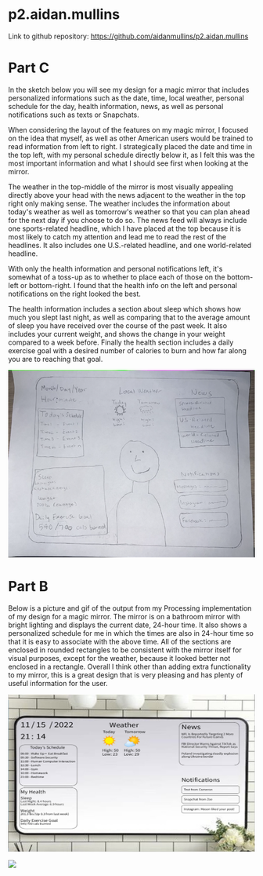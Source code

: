 # p2.aidan.mullins
Link to github repository: https://github.com/aidanmullins/p2.aidan.mullins

# Part C
In the sketch below you will see my design for a magic mirror that includes personalized informations such as the date, time, local weather, personal schedule for the day, health information, news, as well as personal notifications such as texts or Snapchats.

When considering the layout of the features on my magic mirror, I focused on the idea that myself, as well as other American users would be trained to read information from left to right. I strategically placed the date and time in the top left, with my personal schedule directly below it, as I felt this was the most important information and what I should see first when looking at the mirror.

The weather in the top-middle of the mirror is most visually appealing directly above your head with the news adjacent to the weather in the top right only making sense. The weather includes the information about today's weather as well as tomorrow's weather so that you can plan ahead for the next day if you choose to do so. The news feed will always include one sports-related headline, which I have placed at the top because it is most likely to catch my attention and lead me to read the rest of the headlines. It also includes one U.S.-related headline, and one world-related headline.

With only the health information and personal notifications left, it's somewhat of a toss-up as to whether to place each of those on the bottom-left or bottom-right. I found that the health info on the left and personal notifications on the right looked the best.

The health information includes a section about sleep which shows how much you slept last night, as well as comparing that to the average amount of sleep you have received over the course of the past week. It also includes your current weight, and shows the change in your weight compared to a week before. Finally the health section includes a daily exercise goal with a desired number of calories to burn and how far along you are to reaching that goal.

![](p2.aidan.mullins.png)

# Part B

Below is a picture and gif of the output from my Processing implementation of my design for a magic mirror. The mirror is on a bathroom mirror with bright lighting and displays the current date, 24-hour time. It also shows a personalized schedule for me in which the times are also in 24-hour time so that it is easy to associate with the above time. All of the sections are enclosed in rounded rectangles to be consistent with the mirror itself for visual purposes, except for the weather, because it looked better not enclosed in a rectangle. Overall I think other than adding extra functionality to my mirror, this is a great design that is very pleasing and has plenty of useful information for the user.

![](FinalInterface.png)

![](p2.aidan.mullins.gif)
